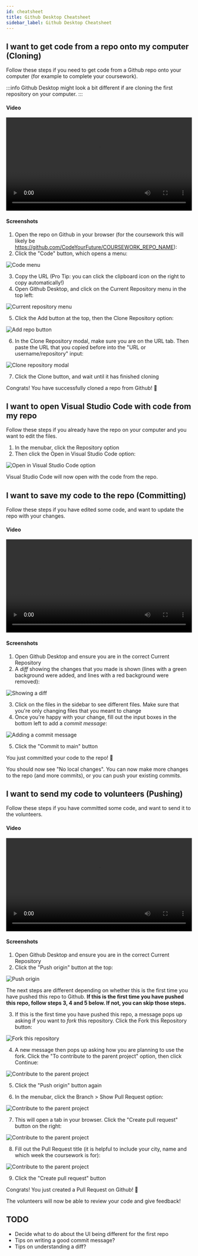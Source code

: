 ```yaml
---
id: cheatsheet
title: Github Desktop Cheatsheet
sidebar_label: Github Desktop Cheatsheet
---
```


## I want to get code from a repo onto my computer (Cloning)

Follow these steps if you need to get code from a Github repo onto your computer (for example to complete your coursework).

:::info
Github Desktop might look a bit different if are cloning the first repository on your computer.
:::

#### Video

<video width="100%" controls>
  <source src={require('./assets/cloning-video.mp4').default} />
</video>

#### Screenshots

1. Open the repo on Github in your browser (for the coursework this will likely be https://github.com/CodeYourFuture/COURSEWORK_REPO_NAME):
2. Click the "Code" button, which opens a menu:

![Code menu](./assets/cloning-1.png)

3. Copy the URL (Pro Tip: you can click the clipboard icon on the right to copy automatically!)
4. Open Github Desktop, and click on the Current Repository menu in the top left:

![Current repository menu](./assets/cloning-2.png)

5. Click the Add button at the top, then the Clone Repository option:

![Add repo button](./assets/cloning-3.png)

6. In the Clone Repository modal, make sure you are on the URL tab. Then paste the URL that you copied before into the "URL or username/repository" input:

![Clone repository modal](./assets/cloning-4.png)

7. Click the Clone button, and wait until it has finished cloning

Congrats! You have successfully cloned a repo from Github! 🎉

## I want to open Visual Studio Code with code from my repo

Follow these steps if you already have the repo on your computer and you want to edit the files.

1. In the menubar, click the Repository option
2. Then click the Open in Visual Studio Code option:

![Open in Visual Studio Code option](./assets/opening-vscode.png)

Visual Studio Code will now open with the code from the repo.

## I want to save my code to the repo (Committing)

Follow these steps if you have edited some code, and want to update the repo with your changes.

#### Video

<video width="100%" controls>
  <source src={require('./assets/committing-video.mp4').default} />
</video>

#### Screenshots

1. Open Github Desktop and ensure you are in the correct Current Repository
2. A _diff_ showing the changes that you made is shown (lines with a green background were added, and lines with a red background were removed):

![Showing a diff](./assets/committing-1.png)

3. Click on the files in the sidebar to see different files. Make sure that you're only changing files that you meant to change
4. Once you're happy with your change, fill out the input boxes in the bottom left to add a _commit message_:

![Adding a commit message](./assets/committing-2.png)

5. Click the "Commit to main" button

You just committed your code to the repo! 🎉

You should now see "No local changes". You can now make more changes to the repo (and more commits), or you can push your existing commits.

## I want to send my code to volunteers (Pushing)

Follow these steps if you have committed some code, and want to send it to the volunteers.

#### Video

<video width="100%" controls>
  <source src={require('./assets/pushing-video.mp4').default} />
</video>

#### Screenshots

1. Open Github Desktop and ensure you are in the correct Current Repository
2. Click the "Push origin" button at the top:

![Push origin](./assets/pushing-1.png)

The next steps are different depending on whether this is the first time you have pushed this repo to Github. **If this is the first time you have pushed this repo, follow steps 3, 4 and 5 below. If not, you can skip those steps.**

3. If this is the first time you have pushed this repo, a message pops up asking if you want to _fork_ this repository. Click the Fork this Repository button:

![Fork this repository](./assets/pushing-2.png)

4. A new message then pops up asking how you are planning to use the fork. Click the "To contribute to the parent project" option, then click Continue:

![Contribute to the parent project](./assets/pushing-3.png)

5. Click the "Push origin" button again

6. In the menubar, click the Branch > Show Pull Request option:

![Contribute to the parent project](./assets/pr-1.png)

7. This will open a tab in your browser. Click the "Create pull request" button on the right:

![Contribute to the parent project](./assets/pr-2.png)

8. Fill out the Pull Request title (it is helpful to include your city, name and which week the coursework is for):

![Contribute to the parent project](./assets/pr-3.png)

9. Click the "Create pull request" button

Congrats! You just created a Pull Request on Github! 🎉

The volunteers will now be able to review your code and give feedback!

## TODO

- Decide what to do about the UI being different for the first repo
- Tips on writing a good commit message?
- Tips on understanding a diff?
